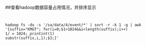 ##查看hadoop数据容量占用情况，并排序显示
<code>

hadoop fs -du -s '/sa/data/4/event/*' | sort -r -k 1 -g | awk '{suffix="KMGT"; for(i=0;$1>1024&&i<length(suffix);i++) $1/=1024; print int($1) substr(suffix,i,1);$3;}'

</code>
